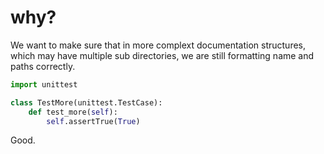 # why?

We want to make sure that in more complext documentation structures, which may have multiple sub directories, we are still formatting name and paths correctly.

```py
import unittest

class TestMore(unittest.TestCase):
    def test_more(self):
        self.assertTrue(True)
```

Good.
